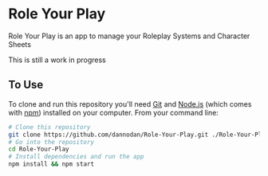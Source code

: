 # Role Your Play

Role Your Play is an app to manage your Roleplay Systems and Character Sheets

This is still a work in progress

## To Use

To clone and run this repository you'll need [Git](https://git-scm.com) and [Node.js](https://nodejs.org/en/download/) (which comes with [npm](http://npmjs.com)) installed on your computer. From your command line:

```bash
# Clone this repository
git clone https://github.com/dannodan/Role-Your-Play.git ./Role-Your-Play
# Go into the repository
cd Role-Your-Play
# Install dependencies and run the app
npm install && npm start
```
